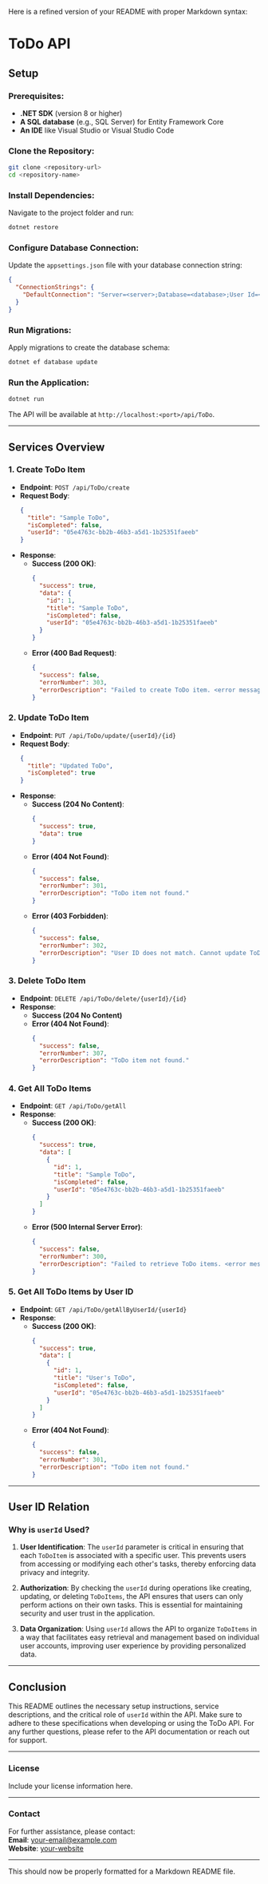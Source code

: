 Here is a refined version of your README with proper Markdown syntax:

# ToDo API

## Setup

### Prerequisites:
- **.NET SDK** (version 8 or higher)
- **A SQL database** (e.g., SQL Server) for Entity Framework Core
- **An IDE** like Visual Studio or Visual Studio Code

### Clone the Repository:
```bash
git clone <repository-url>
cd <repository-name>
```

### Install Dependencies:
Navigate to the project folder and run:

```bash
dotnet restore
```

### Configure Database Connection:
Update the `appsettings.json` file with your database connection string:

```json
{
  "ConnectionStrings": {
    "DefaultConnection": "Server=<server>;Database=<database>;User Id=<username>;Password=<password>;"
  }
}
```

### Run Migrations:
Apply migrations to create the database schema:

```bash
dotnet ef database update
```

### Run the Application:
```bash
dotnet run
```

The API will be available at `http://localhost:<port>/api/ToDo`.

---

## Services Overview

### 1. Create ToDo Item
- **Endpoint**: `POST /api/ToDo/create`
- **Request Body**:
  ```json
  {
    "title": "Sample ToDo",
    "isCompleted": false,
    "userId": "05e4763c-bb2b-46b3-a5d1-1b25351faeeb"
  }
  ```
- **Response**:
  - **Success (200 OK)**:
    ```json
    {
      "success": true,
      "data": {
        "id": 1,
        "title": "Sample ToDo",
        "isCompleted": false,
        "userId": "05e4763c-bb2b-46b3-a5d1-1b25351faeeb"
      }
    }
    ```
  - **Error (400 Bad Request)**:
    ```json
    {
      "success": false,
      "errorNumber": 303,
      "errorDescription": "Failed to create ToDo item. <error message>"
    }
    ```

### 2. Update ToDo Item
- **Endpoint**: `PUT /api/ToDo/update/{userId}/{id}`
- **Request Body**:
  ```json
  {
    "title": "Updated ToDo",
    "isCompleted": true
  }
  ```
- **Response**:
  - **Success (204 No Content)**:
    ```json
    {
      "success": true,
      "data": true
    }
    ```
  - **Error (404 Not Found)**:
    ```json
    {
      "success": false,
      "errorNumber": 301,
      "errorDescription": "ToDo item not found."
    }
    ```
  - **Error (403 Forbidden)**:
    ```json
    {
      "success": false,
      "errorNumber": 302,
      "errorDescription": "User ID does not match. Cannot update ToDo item."
    }
    ```

### 3. Delete ToDo Item
- **Endpoint**: `DELETE /api/ToDo/delete/{userId}/{id}`
- **Response**:
  - **Success (204 No Content)**
  - **Error (404 Not Found)**:
    ```json
    {
      "success": false,
      "errorNumber": 307,
      "errorDescription": "ToDo item not found."
    }
    ```

### 4. Get All ToDo Items
- **Endpoint**: `GET /api/ToDo/getAll`
- **Response**:
  - **Success (200 OK)**:
    ```json
    {
      "success": true,
      "data": [
        {
          "id": 1,
          "title": "Sample ToDo",
          "isCompleted": false,
          "userId": "05e4763c-bb2b-46b3-a5d1-1b25351faeeb"
        }
      ]
    }
    ```
  - **Error (500 Internal Server Error)**:
    ```json
    {
      "success": false,
      "errorNumber": 300,
      "errorDescription": "Failed to retrieve ToDo items. <error message>"
    }
    ```

### 5. Get All ToDo Items by User ID
- **Endpoint**: `GET /api/ToDo/getAllByUserId/{userId}`
- **Response**:
  - **Success (200 OK)**:
    ```json
    {
      "success": true,
      "data": [
        {
          "id": 1,
          "title": "User's ToDo",
          "isCompleted": false,
          "userId": "05e4763c-bb2b-46b3-a5d1-1b25351faeeb"
        }
      ]
    }
    ```
  - **Error (404 Not Found)**:
    ```json
    {
      "success": false,
      "errorNumber": 301,
      "errorDescription": "ToDo item not found."
    }
    ```

---

## User ID Relation

### Why is `userId` Used?

1. **User Identification**: The `userId` parameter is critical in ensuring that each `ToDoItem` is associated with a specific user. This prevents users from accessing or modifying each other's tasks, thereby enforcing data privacy and integrity.

2. **Authorization**: By checking the `userId` during operations like creating, updating, or deleting `ToDoItems`, the API ensures that users can only perform actions on their own tasks. This is essential for maintaining security and user trust in the application.

3. **Data Organization**: Using `userId` allows the API to organize `ToDoItems` in a way that facilitates easy retrieval and management based on individual user accounts, improving user experience by providing personalized data.

---

## Conclusion
This README outlines the necessary setup instructions, service descriptions, and the critical role of `userId` within the API. Make sure to adhere to these specifications when developing or using the ToDo API. For any further questions, please refer to the API documentation or reach out for support.

---

### License
Include your license information here.

---

### Contact
For further assistance, please contact:  
**Email**: [your-email@example.com](mailto:your-email@example.com)  
**Website**: [your-website](https://your-website.com)

---

This should now be properly formatted for a Markdown README file.
